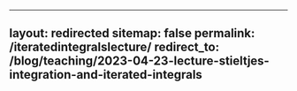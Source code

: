 

---
layout: redirected
sitemap: false
permalink: /iteratedintegralslecture/
redirect_to:  /blog/teaching/2023-04-23-lecture-stieltjes-integration-and-iterated-integrals
---


